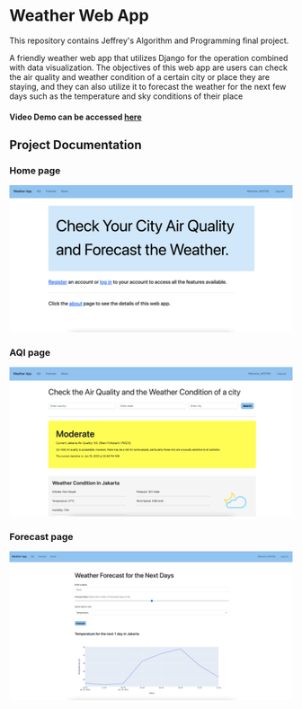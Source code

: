 # Weather Web App
This repository contains Jeffrey's Algorithm and Programming final project. 


A friendly weather web app that utilizes Django for the operation combined with data visualization. The objectives of this web app are users can check the air quality and weather condition of a certain city or place they are staying, and they can also utilize it to forecast the weather for the next few days such as the temperature and sky conditions of their place

#### Video Demo can be accessed [here](https://youtu.be/D-9lC7VJ0RM)

## Project Documentation

### Home page
![main-page](/documentation/homepage.png)

### AQI page
![aqi-page](/documentation/aqipage.png)

### Forecast page
![forecast-page](/documentation/forecastpage.png)